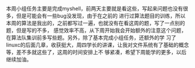 本周小组任务主要是完成myshell，前两天主要就是看这些，写起来问题也没有很多，但是可能会有一些bug没发现，由于在之前的
进行过算法题目的训练，所以本周的算法是我出的，之前都写过一遍，也就没有在看这周的题，写了一点别的题，但是写的不多，
感觉效率不高，从下周开始我会开始额外的注意这个问题，在算法队集训前多写些题。另外，除了基本完成小组任务，还额外的学
习了linuxc的后面几章，收获挺大，周四学长的讲课，让我对文件系统有了基础的概念等，差不多就这些了，这周的时间安排上不
够紧凑，希望下周能学的更多，以后继续加油。

